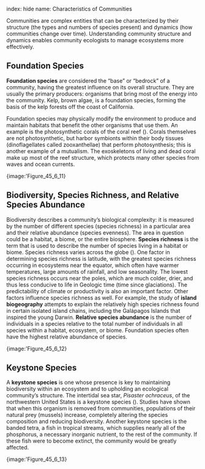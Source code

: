index: hide
name: Characteristics of Communities

Communities are complex entities that can be characterized by their structure (the types and numbers of species present) and dynamics (how communities change over time). Understanding community structure and dynamics enables community ecologists to manage ecosystems more effectively.

## Foundation Species

 **Foundation species** are considered the “base” or “bedrock” of a community, having the greatest influence on its overall structure. They are usually the primary producers: organisms that bring most of the energy into the community. Kelp, brown algae, is a foundation species, forming the basis of the kelp forests off the coast of California.

Foundation species may physically modify the environment to produce and maintain habitats that benefit the other organisms that use them. An example is the photosynthetic corals of the coral reef (). Corals themselves are not photosynthetic, but harbor symbionts within their body tissues (dinoflagellates called zooxanthellae) that perform photosynthesis; this is another example of a mutualism. The exoskeletons of living and dead coral make up most of the reef structure, which protects many other species from waves and ocean currents.


{image:'Figure_45_6_11}
        

## Biodiversity, Species Richness, and Relative Species Abundance

Biodiversity describes a community’s biological complexity: it is measured by the number of different species (species richness) in a particular area and their relative abundance (species evenness). The area in question could be a habitat, a biome, or the entire biosphere.  **Species richness** is the term that is used to describe the number of species living in a habitat or biome. Species richness varies across the globe (). One factor in determining species richness is latitude, with the greatest species richness occurring in ecosystems near the equator, which often have warmer temperatures, large amounts of rainfall, and low seasonality. The lowest species richness occurs near the poles, which are much colder, drier, and thus less conducive to life in Geologic time (time since glaciations). The predictability of climate or productivity is also an important factor. Other factors influence species richness as well. For example, the study of  **island biogeography** attempts to explain the relatively high species richness found in certain isolated island chains, including the Galápagos Islands that inspired the young Darwin.  **Relative species abundance** is the number of individuals in a species relative to the total number of individuals in all species within a habitat, ecosystem, or biome. Foundation species often have the highest relative abundance of species.


{image:'Figure_45_6_12}
        

## Keystone Species

A  **keystone species** is one whose presence is key to maintaining biodiversity within an ecosystem and to upholding an ecological community’s structure. The intertidal sea star,  *Pisaster ochraceus*, of the northwestern United States is a keystone species (). Studies have shown that when this organism is removed from communities, populations of their natural prey (mussels) increase, completely altering the species composition and reducing biodiversity. Another keystone species is the banded tetra, a fish in tropical streams, which supplies nearly all of the phosphorus, a necessary inorganic nutrient, to the rest of the community. If these fish were to become extinct, the community would be greatly affected.


{image:'Figure_45_6_13}
        
